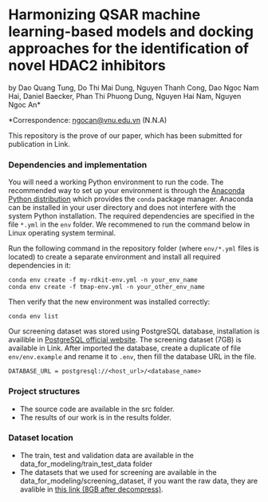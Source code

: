 # Harmonizing QSAR machine learning-based models and docking approaches for the identification of novel HDAC2 inhibitors

by Dao Quang Tung, Do Thi Mai Dung, Nguyen Thanh Cong, Dao Ngoc Nam Hai, Daniel Baecker, Phan Thi Phuong Dung, Nguyen Hai Nam, Nguyen Ngoc An*

*Correspondence: [ngocan@vnu.edu.vn](mailto:ngocan@vnu.edu.vn) (N.N.A)

This repository is the prove of our paper, which has been submitted for publication in Link.

### Dependencies and implementation

You will need a working Python environment to run the code. The recommended way to set up your environment is through the [Anaconda Python distribution](https://www.anaconda.com/download/) which provides the `conda` package manager. Anaconda can be installed in your user directory and does not interfere with the system Python installation. The required dependencies are specified in the file `*.yml` in the `env` folder. We recommened to run the command below in Linux operating system terminal.

Run the following command in the repository folder (where `env/*.yml` files is located) to create a separate environment and install all required dependencies in it:

```
conda env create -f my-rdkit-env.yml -n your_env_name
conda env create -f tmap-env.yml -n your_other_env_name
```

Then verify that the new environment was installed correctly:

```
conda env list
```

Our screening dataset was stored using PostgreSQL database, installation is availible in [PostgreSQL official website](https://www.postgresql.org/). The screening dataset (7GB) is available in Link. After imported the database, create a duplicate of file `env/env.example` and rename it to `.env`, then fill the database URL in the file.

```
DATABASE_URL = postgresql://<host_url>/<database_name>
```

### Project structures

- The source code are available in the src folder.
- The results of our work is in the results folder.

### Dataset location

- The train, test and validation data are available in the data_for_modeling/train_test_data folder
- The datasets that we used for screening are available in the data_for_modeling/screening_dataset, if you want the raw data, they are avalible in [this link (8GB after decompress)](https://drive.google.com/file/d/1YIhBD51oWA0s3p-egIHepNb3iZZbXqb1/view?usp=sharing).
